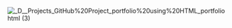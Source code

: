 ![_D__Projects_GitHub%20Project_portfolio%20using%20HTML_portfolio html (3)](https://github.com/DineshGarusinghege/portfolioOnlyHTML/assets/140329456/3507c1b0-a68a-416e-bfce-036c722ba410)
